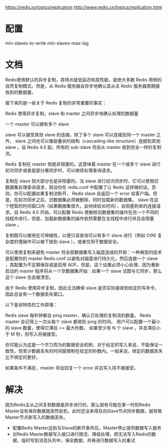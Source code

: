 https://redis.io/topics/replication
http://www.redis.cn/topics/replication.html

# 配置
min-slaves-to-write <number of slaves>
min-slaves-max-lag <number of seconds>

# 文档
Redis使用默认的异步复制，其特点是低延迟和高性能，是绝大多数 Redis 用例的自然复制模式。但是，从 Redis 服务器会异步地确认其从主 Redis 服务器周期接收到的数据量。

接下来的是一些关于 Redis 复制的非常重要的事实：

Redis 使用异步复制，slave 和 master 之间异步地确认处理的数据量

一个 master 可以拥有多个 slave

slave 可以接受其他 slave 的连接。除了多个 slave 可以连接到同一个 master 之外， slave 之间也可以像层叠状的结构（cascading-like structure）连接到其他 slave 。自 Redis 4.0 起，所有的 sub-slave 将会从 master 收到完全一样的复制流。

Redis 复制在 master 侧是非阻塞的。这意味着 master 在一个或多个 slave 进行初次同步或者是部分重同步时，可以继续处理查询请求。

复制在 slave 侧大部分也是非阻塞的。当 slave 进行初次同步时，它可以使用旧数据集处理查询请求，假设你在 redis.conf 中配置了让 Redis 这样做的话。否则，你可以配置如果复制流断开， Redis slave 会返回一个 error 给客户端。但是，在初次同步之后，旧数据集必须被删除，同时加载新的数据集。 slave 在这个短暂的时间窗口内（如果数据集很大，会持续较长时间），会阻塞到来的连接请求。自 Redis 4.0 开始，可以配置 Redis 使删除旧数据集的操作在另一个不同的线程中进行，但是，加载新数据集的操作依然需要在主线程中进行并且会阻塞 slave 。

复制既可以被用在可伸缩性，以便只读查询可以有多个 slave 进行（例如 O(N) 复杂度的慢操作可以被下放到 slave ），或者仅用于数据安全。

可以使用复制来避免 master 将全部数据集写入磁盘造成的开销：一种典型的技术是配置你的 master Redis.conf 以避免对磁盘进行持久化，然后连接一个 slave ，其配置为不定期保存或是启用 AOF。但是，这个设置必须小心处理，因为重新启动的 master 程序将从一个空数据集开始：如果一个 slave 试图与它同步，那么这个 slave 也会被清空。

由于 Redis 使用异步复制，因此无法确保 slave 是否实际接收到给定的写命令，因此总会有一个数据丢失窗口。

以下是该特性的工作原理：

Redis slave 每秒钟都会 ping master，确认已处理的复制流的数量。
Redis master 会记得上一次从每个 slave 都收到 ping 的时间。
用户可以配置一个最小的 slave 数量，使得它滞后 <= 最大秒数。
如果至少有 N 个 slave ，并且滞后小于 M 秒，则写入将被接受。

你可能认为这是一个尽力而为的数据安全机制，对于给定的写入来说，不能保证一致性，但至少数据丢失的时间窗限制在给定的秒数内。一般来说，绑定的数据丢失比不绑定的更好。

如果条件不满足，master 将会回复一个 error 并且写入将不被接受。

# 解决
因为Redis主从之间复制数据是异步进行的，那么就有可能在某一时刻Redis Master没有保存数据就突然宕机，此时还没来得及向Slave节点同步数据，就导致Master节点新写入的数据丢失。

*   配置Redis Master达到与Slave的断开条件后，Master停止提供数据写入服务
*   对Redis Master数据写入接口进行限流、降级处理，把无法写入Redis的数据，临时写到消息队列中，保全数据，并再进行数据写入的重试
